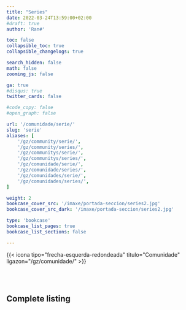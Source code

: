 ```yaml
---
title: "Series"
date: 2022-03-24T13:59:00+02:00
#draft: true
author: 'Ran#'

toc: false
collapsible_toc: true
collapsible_changelogs: true

search_hidden: false
math: false
zooming_js: false

ga: true
#disqus: true
twitter_cards: false

#code_copy: false
#open_graph: false

url: '/comunidade/serie/'
slug: 'serie'
aliases: [
    '/gz/community/serie/',
    '/gz/community/series/',
    '/gz/communitys/serie/',
    '/gz/communitys/series/',
    '/gz/comunidade/serie/',
    '/gz/comunidade/series/',
    '/gz/comunidades/serie/',
    '/gz/comunidades/series/',
]

weight: 2
bookcase_cover_src: '/imaxe/portada-seccion/series2.jpg'
bookcase_cover_src_dark: '/imaxe/portada-seccion/series2.jpg'

type: 'bookcase'
bookcase_list_pages: true
bookcase_list_sections: false

---
```


{{< icona tipo="frecha-esquerda-redondeada" titulo="Comunidade" ligazon="/gz/comunidade/" >}}

<!--
Alphabetical list of the information page for every Minecraft content creator.
Inside each page will be specified the languages and editions used in their content.

#### By Edition
{{< terms-cloud terms="eqt-creador-edicions" >}}

#### By Language
{{< terms-cloud terms="eqt-creador-linguas" >}}

#### By Nation
{{< terms-cloud terms="eqt-creador-nacions" >}}
-->

<br>
<br>

## Complete listing
